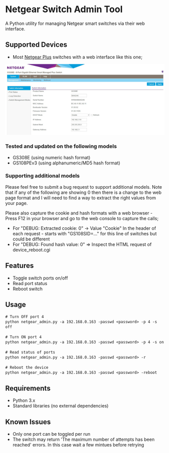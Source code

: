 # Netgear Switch Admin Tool

A Python utility for managing Netgear smart switches via their web interface.

## Supported Devices

- Most [Netgear Plus]( https://www.netgear.com/ca-en/business/wired/switches/plus/) switches with a web interface like this one; 

![Netgear Plus web interface](img/web-interface.jpg) 

### Tested and updated on the following models

- GS308E (using numeric hash format)
- GS108PEv3 (using alphanumeric/MD5 hash format)

### Supporting additional models

Please feel free to submit a bug request to support additional models. Note that if any of the following are showing 0 then there is a change to the web page format and I will need to find a way to extract the right values from your page.

Please also capture the cookie and hash formats with a web browser - Press F12 in your browser and go to the web console to capture the calls;

- For "DEBUG: Extracted cookie: 0" -> Value "Cookie" In the header of each request - starts with "GS108SID=..." for this line of switches but could be different 
- For "DEBUG: Found hash value: 0" => Inspect the HTML request of device_reboot.cgi 

## Features

- Toggle switch ports on/off
- Read port status
- Reboot switch

## Usage

```
# Turn OFF port 4
python netgear_admin.py -a 192.168.0.163 -passwd <password> -p 4 -s off

# Turn ON port 4
python netgear_admin.py -a 192.168.0.163 -passwd <password> -p 4 -s on

# Read status of ports
python netgear_admin.py -a 192.168.0.163 -passwd <password> -r

# Reboot the device
python netgear_admin.py -a 192.168.0.163 -passwd <password> -reboot
```

## Requirements

- Python 3.x
- Standard libraries (no external dependencies)

## Known Issues

- Only one port can be toggled per run
- The switch may return 'The maximum number of attempts has been reached' errors. In this case wait a few mintues before retrying